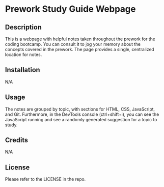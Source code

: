 # Prework Study Guide Webpage

## Description

This is a webpage with helpful notes taken throughout the prework for the coding bootcamp. You can consult it to jog your memory about the concepts covered in the prework. The page provides a single, centralized location for notes.

## Installation

N/A

## Usage

The notes are grouped by topic, with sections for HTML, CSS, JavaScript, and Git. Furthermore, in the DevTools console (ctrl+shift+i), you can see the JavaScript running and see a randomly generated suggestion for a topic to study.

## Credits

N/A

## License

Please refer to the LICENSE in the repo.